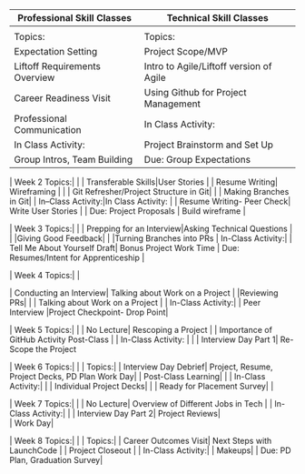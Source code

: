 |Professional Skill Classes | Technical Skill Classes|
|---| --- |
|||
| Topics: | Topics: |
| Expectation Setting| Project Scope/MVP|
| Liftoff Requirements Overview |Intro to Agile/Liftoff version of Agile|
| Career Readiness Visit|Using Github for Project Management|
| Professional Communication|In Class Activity: |
| In Class Activity: |Project Brainstorm and Set Up |
| Group Intros, Team Building| Due: Group Expectations |

| Week 2 Topics:| |
| Transferable Skills|User Stories |
| Resume Writing| Wireframing |
| | Git Refresher/Project Structure in Git|
| | Making Branches in Git|
| In–Class Activity:|In Class Activity: |
| Resume Writing- Peer Check| Write User Stories |
| Due: Project Proposals | Build wireframe |

| Week 3 Topics:| |
| Prepping for an Interview|Asking Technical Questions | 
| |Giving Good Feedback|
| |Turning Branches into PRs
| In-Class Activity:|
| Tell Me About Yourself Draft| Bonus Project Work Time
| Due: Resumes/Intent for Apprenticeship |

| Week 4 Topics:| |


| Conducting an Interview| Talking about Work on a Project
| |Reviewing PRs|
| | Talking about Work on a Project |
| In-Class Activity:|
| Peer Interview |Project Checkpoint- Drop Point|

| Week 5 Topics:| |
| No Lecture| Rescoping a Project 
| | Importance of GitHub Activity Post-Class |
| In-Class Activity: | |
| Interview Day Part 1| Re-Scope the Project

| Week 6 Topics:| |
| Topics:|
| Interview Day Debrief| Project, Resume, Project Decks, PD Plan Work Day| 
| Post-Class Learning| |
| In-Class Activity:| |
| Individual Project Decks| |
| Ready for Placement Survey| |

| Week 7 Topics:| |
| No Lecture| Overview of Different Jobs in Tech |
| In-Class Activity:| |
| Interview Day Part 2| Project Reviews|  
| Work Day|

| Week 8 Topics:| |
| Topics:|
| Career Outcomes Visit| Next Steps with LaunchCode |
| Project Closeout | 
| In-Class Activity:|
| Makeups|
| Due: PD Plan, Graduation Survey|
